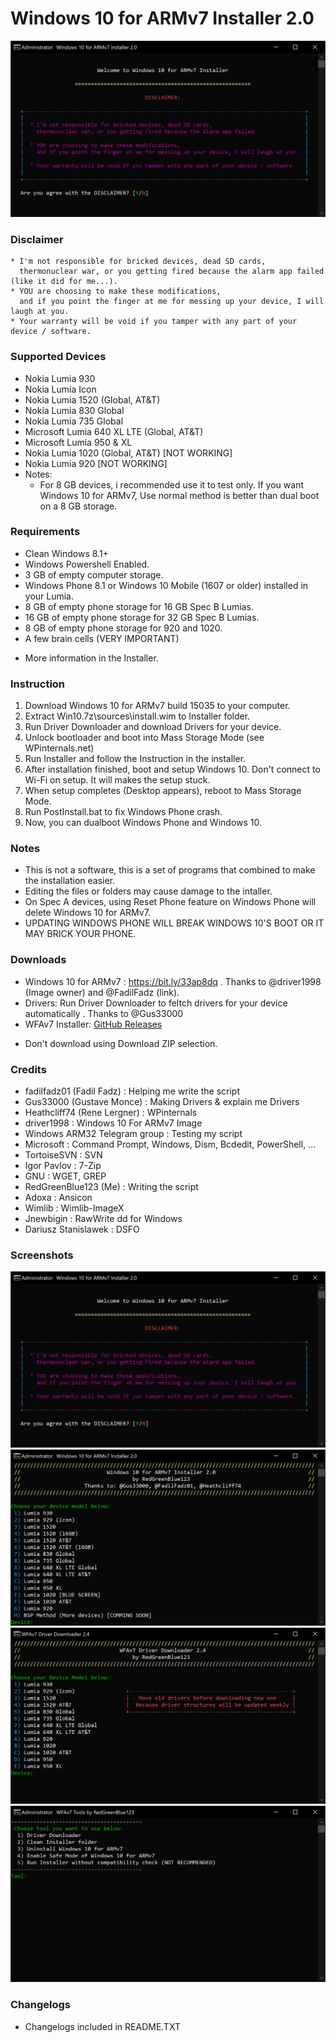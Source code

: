 # Windows 10 for ARMv7 Installer 2.0
![alt text](https://github.com/RedGreenBlue09/Assets/raw/master/WFAv7-1.BMP "WFAv7")
### Disclaimer
    * I'm not responsible for bricked devices, dead SD cards,
      thermonuclear war, or you getting fired because the alarm app failed (like it did for me...).
    * YOU are choosing to make these modifications,
      and if you point the finger at me for messing up your device, I will laugh at you.
    * Your warranty will be void if you tamper with any part of your device / software.
### Supported Devices
  - Nokia Lumia 930
  - Nokia Lumia Icon
  - Nokia Lumia 1520 (Global, AT&T)
  - Nokia Lumia 830 Global
  - Nokia Lumia 735 Global
  - Microsoft Lumia 640 XL LTE (Global, AT&T)
  - Microsoft Lumia 950 & XL
  - Nokia Lumia 1020 (Global, AT&T) [NOT WORKING]
  - Nokia Lumia 920 [NOT WORKING]
  - Notes:
    * For 8 GB devices, i recommended use it to test only. If you want Windows 10 for ARMv7,
      Use normal method is better than dual boot on a 8 GB storage.
### Requirements
  - Clean Windows 8.1+
  - Windows Powershell Enabled.
  - 3 GB of empty computer storage.
  - Windows Phone 8.1 or Windows 10 Mobile (1607 or older) installed in your Lumia.
  - 8 GB of empty phone storage for 16 GB Spec B Lumias.
  - 16 GB of empty phone storage for 32 GB Spec B Lumias.
  - 8 GB of empty phone storage for 920 and 1020.
  - A few brain cells (VERY IMPORTANT)
  * More information in the Installer.
### Instruction
  1. Download Windows 10 for ARMv7 build 15035 to your computer.
  2. Extract Win10.7z\sources\install.wim  to  Installer folder.
  3. Run Driver Downloader and download Drivers for your device.
  4. Unlock bootloader and boot into Mass Storage Mode (see WPinternals.net)
  5. Run Installer and follow the Instruction in the installer.
  6. After installation finished, boot and setup Windows 10.
     Don't connect to Wi-Fi on setup. It will makes the setup stuck.
  7. When setup completes (Desktop appears), reboot to Mass Storage Mode.
  8. Run PostInstall.bat to fix Windows Phone crash.
  9. Now, you can dualboot Windows Phone and Windows 10.
### Notes
  * This is not a software, this is a set of programs that combined to make the installation easier.
  * Editing the files or folders may cause damage to the intaller.
  * On Spec A devices, using Reset Phone feature on Windows Phone will delete Windows 10 for ARMv7.
  * UPDATING WINDOWS PHONE WILL BREAK WINDOWS 10'S BOOT OR IT MAY BRICK YOUR PHONE.
### Downloads
  - Windows 10 for ARMv7  : https://bit.ly/33ap8dq
    . Thanks to @driver1998 (Image owner) and @FadilFadz (link).
  - Drivers: Run Driver Downloader to feltch drivers for your device automatically
    . Thanks to @Gus33000
  - WFAv7 Installer: [GitHub Releases](https://github.com/RedGreenBlue09/WFAv7_Installer/releases)
  * Don't download using Download ZIP selection.
### Credits
  - fadilfadz01 (Fadil Fadz)     : Helping me write the script
  - Gus33000 (Gustave Monce)     : Making Drivers & explain me Drivers
  - Heathcliff74 (Rene Lergner)  : WPinternals
  - driver1998                   : Windows 10 For ARMv7 Image
  - Windows ARM32 Telegram group : Testing my script
  - Microsoft                    : Command Prompt, Windows, Dism, Bcdedit, PowerShell, ...
  - TortoiseSVN                  : SVN
  - Igor Pavlov                  : 7-Zip
  - GNU                          : WGET, GREP
  - RedGreenBlue123 (Me)         : Writing the script
  - Adoxa                        : Ansicon
  - Wimlib                       : Wimlib-ImageX
  - Jnewbigin                    : RawWrite dd for Windows
  - Dariusz Stanislawek          : DSFO
### Screenshots
![alt text](https://github.com/RedGreenBlue09/Assets/raw/master/WFAv7-1.BMP "WFAv7-S1")
![alt text](https://github.com/RedGreenBlue09/Assets/raw/master/WFAv7-2.BMP "WFAv7-S2")
![alt text](https://github.com/RedGreenBlue09/Assets/raw/master/WFAv7-3.BMP "WFAv7-DD")
![alt text](https://github.com/RedGreenBlue09/Assets/raw/master/WFAv7-4.BMP "WFAv7-TL")
### Changelogs
  - Changelogs included in README.TXT
